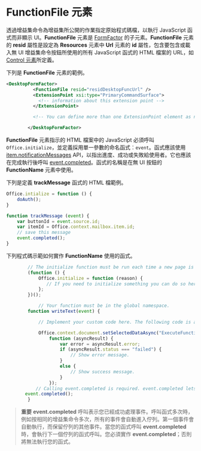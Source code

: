 # <a name="functionfile-element"></a>FunctionFile 元素

透過增益集命令為增益集所公開的作業指定原始程式碼檔，以執行 JavaScript 函式而非顯示 UI。**FunctionFile** 元素是 [FormFactor](./formfactor) 的子元素。**FunctionFile** 元素的 **resid** 屬性是設定為 **Resources** 元素中 **Url** 元素的 **id** 屬性，包含要包含或載入無 UI 增益集命令按鈕所使用的所有 JavaScript 函式的 HTML 檔案的 URL，如 [Control 元素](control.md)所定義。

下列是 **FunctionFile** 元素的範例。


```XML
<DesktopFormFactor>
          <FunctionFile resid="residDesktopFuncUrl" />
          <ExtensionPoint xsi:type="PrimaryCommandSurface">
            <!-- information about this extension point -->
          </ExtensionPoint>

          <!-- You can define more than one ExtensionPoint element as needed -->

        </DesktopFormFactor>
```

**FunctionFile** 元素指示的 HTML 檔案中的 JavaScript 必須呼叫 `Office.initialize`，並定義採用單一參數的命名函式︰`event`。函式應該使用 [item.notificationMessages](../../../reference/outlook/Office.context.mailbox.item.md) API，以指出進度、成功或失敗給使用者。它也應該在完成執行後呼叫 [event.completed](../../../reference/shared/event.completed.md)。函式的名稱是在無 UI 按鈕的 **FunctionName** 元素中使用。

下列是定義 **trackMessage** 函式的 HTML 檔範例。

```js
Office.intialize = function () {
    doAuth();
}

function trackMessage (event) {
    var buttonId = event.source.id;    
    var itemId = Office.context.mailbox.item.id;
    // save this message
    event.completed();
}
```

下列程式碼示範如何實作 **FunctionName** 使用的函式。




```js
        // The initialize function must be run each time a new page is loaded.
        (function () {
            Office.initialize = function (reason) {
               // If you need to initialize something you can do so here.
            };
        })();

            // Your function must be in the global namespace.
        function writeText(event) {

            // Implement your custom code here. The following code is a simple example.

            Office.context.document.setSelectedDataAsync("ExecuteFunction works. Button ID=" + event.source.id,
                function (asyncResult) {
                    var error = asyncResult.error;
                    if (asyncResult.status === "failed") {
                        // Show error message.
                    }
                    else {
                        // Show success message.
                    }
                });
           // Calling event.completed is required. event.completed lets the platform know that processing has completed.
       event.completed();
        }
```


 >**重要**  **event.completed** 呼叫表示您已經成功處理事件。呼叫函式多次時，例如按相同的增益集命令多次，所有的事件會自動進入佇列。第一個事件會自動執行，而保留佇列的其他事件。當您的函式呼叫 **event.completed** 時，會執行下一個佇列的函式呼叫。您必須實作 **event.completed**；否則將無法執行您的函式。

